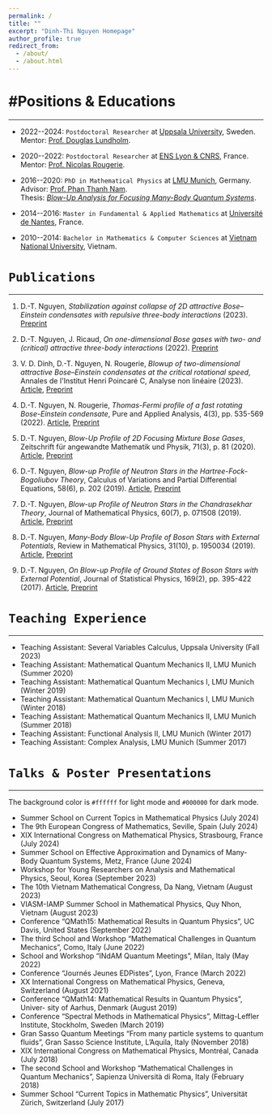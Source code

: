 ```yaml
---
permalink: /
title: ""
excerpt: "Dinh-Thi Nguyen Homepage"
author_profile: true
redirect_from: 
  - /about/
  - /about.html
---
```


#Positions & Educations
===
---
- 2022--2024: `Postdoctoral Researcher` at [Uppsala University](https://www.math.uu.se/?languageId=1), Sweden.<br/> Mentor: [Prof. Douglas Lundholm](https://www.katalog.uu.se/profile/?id=N19-2326).

- 2020--2022: `Postdoctoral Researcher` at [ENS Lyon & CNRS](http://www.umpa.ens-lyon.fr), France.<br/> Mentor: [Prof. Nicolas Rougerie](http://www.umpa.ens-lyon.fr/umpa/annuaire/rougerie-nicolas).

- 2016--2020: `PhD in Mathematical Physics` at [LMU Munich](https://www.mathematik.uni-muenchen.de), Germany.<br/> Advisor: [Prof. Phan Thanh Nam](https://www.mathematik.uni-muenchen.de/~nam/).<br/> Thesis: [_Blow-Up Analysis for Focusing Many-Body Quantum Systems_](https://edoc.ub.uni-muenchen.de/26564/).

- 2014--2016: `Master in Fundamental & Applied Mathematics` at [Université de Nantes](https://www.math.sciences.univ-nantes.fr/en), France.

- 2010--2014: `Bachelor in Mathematics & Computer Sciences` at [Vietnam National University](https://www.math.hcmus.edu.vn/en/), Vietnam.


`Publications`
===
---

1. D.-T. Nguyen, _Stabilization against collapse of 2D attractive Bose–Einstein condensates with repulsive three-body interactions_ (2023). [Preprint](https://arxiv.org/pdf/2306.17617v1.pdf)

1. D.-T. Nguyen, J. Ricaud, _On one-dimensional Bose gases with two- and (critical) attractive three-body interactions_ (2022). [Preprint](https://doi.org/10.48550/arXiv:2210.04515)

1. V. D. Dinh, D.-T. Nguyen, N. Rougerie, _Blowup of two-dimensional attractive Bose–Einstein condensates at the critical rotational speed_, Annales de l'Institut Henri Poincaré C, Analyse non linéaire (2023). [Article](https://doi.org/10.4171/AIHPC/94), [Preprint](https://arxiv.org/abs/2208.08317)

1. D.-T. Nguyen, N. Rougerie, _Thomas-Fermi profile of a fast rotating Bose-Einstein condensate_, Pure and Applied Analysis, 4(3), pp. 535-569 (2022). [Article](https://doi.org/10.2140/paa.2022.4.535), [Preprint](https://arxiv.org/abs/2201.04418)

1. D.-T. Nguyen, _Blow-Up Profile of 2D Focusing Mixture Bose Gases_, Zeitschrift für angewandte Mathematik und Physik, 71(3), p. 81 (2020). [Article](https://doi.org/10.1007/s00033-020-01302-y), [Preprint](https://arxiv.org/abs/1911.07810)

1. D.-T. Nguyen, _Blow-up Profile of Neutron Stars in the Hartree-Fock-Bogoliubov Theory_, Calculus of Variations and Partial Differential Equations, 58(6), p. 202 (2019). [Article](https://doi.org/10.1007/s00526-019-1641-x), [Preprint](https://arxiv.org/abs/1903.10062)

1. D.-T. Nguyen, _Blow-up Profile of Neutron Stars in the Chandrasekhar Theory_, Journal of Mathematical Physics, 60(7), p. 071508 (2019). [Article](https://doi.org/10.1063/1.5085277), [Preprint](https://arxiv.org/abs/1710.00538)

1. D.-T. Nguyen, _Many-Body Blow-Up Profile of Boson Stars with External Potentials_, Review in Mathematical Physics, 31(10), p. 1950034 (2019). [Article](https://doi.org/10.1142/S0129055X1950034X), [Preprint](https://arxiv.org/abs/1805.00191)

1. D.-T. Nguyen, _On Blow-up Profile of Ground States of Boson Stars with External Potential_, Journal of Statistical Physics, 169(2), pp. 395-422 (2017). [Article](https://doi.org/10.1007/s10955-017-1872-1), [Preprint](https://arxiv.org/abs/1703.10324)


`Teaching Experience`
===
---

- Teaching Assistant: Several Variables Calculus, Uppsala University (Fall 2023)
- Teaching Assistant: Mathematical Quantum Mechanics II, LMU Munich (Summer 2020)
- Teaching Assistant: Mathematical Quantum Mechanics I, LMU Munich (Winter 2019)
- Teaching Assistant: Mathematical Quantum Mechanics I, LMU Munich (Winter 2018)
- Teaching Assistant: Mathematical Quantum Mechanics II, LMU Munich (Summer 2018)
- Teaching Assistant: Functional Analysis II, LMU Munich (Winter 2017)
- Teaching Assistant: Complex Analysis, LMU Munich (Summer 2017)

`Talks & Poster Presentations`
===
---
The background color is `#ffffff` for light mode and `#000000` for dark mode.
- Summer School on Current Topics in Mathematical Physics (July 2024)
- The 9th European Congress of Mathematics, Seville, Spain (July 2024)
- XIX International Congress on Mathematical Physics, Strasbourg, France (July 2024)
- Summer School on Effective Approximation and Dynamics of Many-Body Quantum Systems, Metz, France (June 2024)
- Workshop for Young Researchers on Analysis and Mathematical Physics, Seoul, Korea (September 2023)
- The 10th Vietnam Mathematical Congress, Da Nang, Vietnam (August 2023)
- VIASM-IAMP Summer School in Mathematical Physics, Quy Nhon, Vietnam (August 2023)
- Conference “QMath15: Mathematical Results in Quantum Physics”, UC Davis, United States (September 2022)
- The third School and Workshop “Mathematical Challenges in Quantum Mechanics”, Como, Italy (June 2022)
- School and Workshop “INdAM Quantum Meetings”, Milan, Italy (May 2022)
- Conference “Journés Jeunes EDPistes”, Lyon, France (March 2022)
- XX International Congress on Mathematical Physics, Geneva, Switzerland (August 2021)
- Conference “QMath14: Mathematical Results in Quantum Physics”, Univer- sity of Aarhus, Denmark (August 2019)
- Conference “Spectral Methods in Mathematical Physics”, Mittag-Leffler Institute, Stockholm, Sweden (March 2019)
- Gran Sasso Quantum Meetings “From many particle systems to quantum fluids”, Gran Sasso Science Institute, L’Aquila, Italy (November 2018)
- XIX International Congress on Mathematical Physics, Montréal, Canada (July 2018)
- The second School and Workshop “Mathematical Challenges in Quantum Mechanics”, Sapienza Università di Roma, Italy (February 2018)
- Summer School “Current Topics in Mathematic Physics”, Universität Zürich, Switzerland (July 2017)
